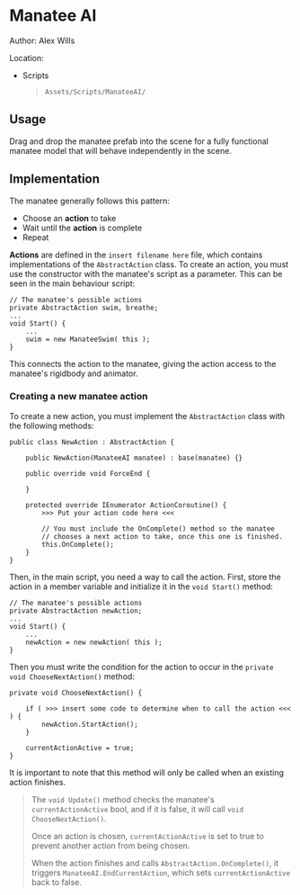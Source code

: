# Manatee AI
Author: Alex Wills

Location:
- Scripts
  > `Assets/Scripts/ManateeAI/`

## Usage
Drag and drop the manatee prefab into the scene for a fully functional manatee
model that will behave independently in the scene.


## Implementation
The manatee generally follows this pattern:
- Choose an **action** to take
- Wait until the **action** is complete
- Repeat

**Actions** are defined in the `insert filename here` file, which contains implementations
of the `AbstractAction` class. To create an action, you must use the constructor with
the manatee's script as a parameter. This can be seen in the main behaviour script:
```
// The manatee's possible actions
private AbstractAction swim, breathe;
...
void Start() {
    ...
    swim = new ManateeSwim( this );
}
```

This connects the action to the manatee, giving the action access to the manatee's rigidbody and animator.


### Creating a new manatee action
To create a new action, you must implement the `AbstractAction` class with the following methods:

``` 
public class NewAction : AbstractAction {

    public NewAction(ManateeAI manatee) : base(manatee) {}    

    public override void ForceEnd {

    }

    protected override IEnumerator ActionCoroutine() {
        >>> Put your action code here <<<

        // You must include the OnComplete() method so the manatee
        // chooses a next action to take, once this one is finished.
        this.OnComplete();
    }
}    
```



Then, in the main script, you need a way to call the action.
First, store the action in a member variable and initialize it in the `void Start()` method:
```
// The manatee's possible actions
private AbstractAction newAction;
...
void Start() {
    ...
    newAction = new newAction( this );
}
```

Then you must write the condition for the action to occur in the `private void ChooseNextAction()`
method:

```
private void ChooseNextAction() {

    if ( >>> insert some code to determine when to call the action <<< ) {
        newAction.StartAction();
    }

    currentActionActive = true;
}
```

It is important to note that this method will only be called when an existing action 
finishes.
> The `void Update()` method checks the manatee's `currentActionActive` bool,
> and if it is false, it will call `void ChooseNextAction()`.
>
> Once an action is chosen, `currentActionActive` is set to true to prevent another
> action from being chosen. 
>
> When the action finishes and calls `AbstractAction.OnComplete()`, it triggers
>  `ManateeAI.EndCurrentAction`, which sets `currentActionActive` back to false.